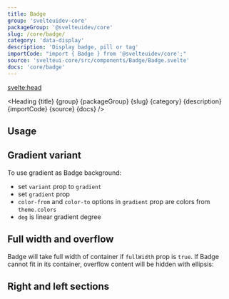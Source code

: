 ```yaml
---
title: Badge
group: 'svelteuidev-core'
packageGroup: '@svelteuidev/core'
slug: /core/badge/
category: 'data-display'
description: 'Display badge, pill or tag'
importCode: "import { Badge } from '@svelteuidev/core';"
source: 'svelteui-core/src/components/Badge/Badge.svelte'
docs: 'core/badge'
---
```


<script>
    import { Demo, BadgeDemos } from '@svelteuidev/demos';
    import { Heading } from "$lib/components";
</script>

<svelte:head>

  <title>{title} - SvelteUI</title>
</svelte:head>

<Heading {title} {group} {packageGroup} {slug} {category} {description} {importCode} {source} {docs} />

## Usage

<Demo demo={BadgeDemos.configurator} />

## Gradient variant

To use gradient as Badge background:

- set `variant` prop to `gradient`
- set `gradient` prop
- `color-from` and `color-to` options in `gradient` prop are colors from `theme.colors`
- `deg` is linear gradient degree

<Demo demo={BadgeDemos.gradient} />

## Full width and overflow

Badge will take full width of container if `fullWidth` prop is `true`.
If Badge cannot fit in its container, overflow content will be hidden with ellipsis:

<Demo demo={BadgeDemos.width} />

## Right and left sections

<Demo demo={BadgeDemos.sections} />

